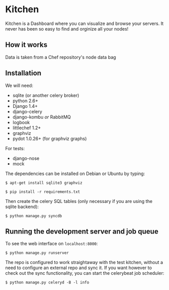 # Kitchen

Kitchen is a Dashboard where you can visualize and browse your servers.
It never has been so easy to find and orginize all your nodes!

## How it works

Data is taken from a Chef repository's node data bag

## Installation

We will need:

* sqlite (or another celery broker)
* python 2.6+
* Django 1.4+
* django-celery
* django-kombu *or* RabbitMQ
* logbook
* littlechef 1.2+
* graphviz
* pydot 1.0.26+ (for graphviz graphs)

For tests:

* django-nose
* mock

The dependencies can be installed on Debian or Ubuntu by typing:

    $ apt-get install sqlite3 graphviz

    $ pip install -r requirements.txt


Then create the celery SQL tables (only necessary if you are using the sqlite
backend):

    $ python manage.py syncdb

## Running the development server and job queue

To see the web interface on `localhost:8000`:

    $ python manage.py runserver

The repo is configured to work straightaway with the test kitchen, without a need
to configure an external repo and sync it. If you want however to check out the 
sync functionality, you can start the celerybeat job scheduler:

    $ python manage.py celeryd -B -l info
